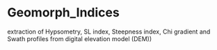 # Geomorph_Indices
extraction of Hypsometry, SL index, Steepness index, Chi gradient and Swath profiles from digital elevation model (DEM))
